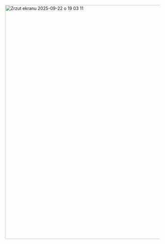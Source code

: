 <img width="1512" height="759" alt="Zrzut ekranu 2025-09-22 o 19 03 11" src="https://github.com/user-attachments/assets/d0806058-22f0-4868-9a2d-6ddf34dcfe2d" />

